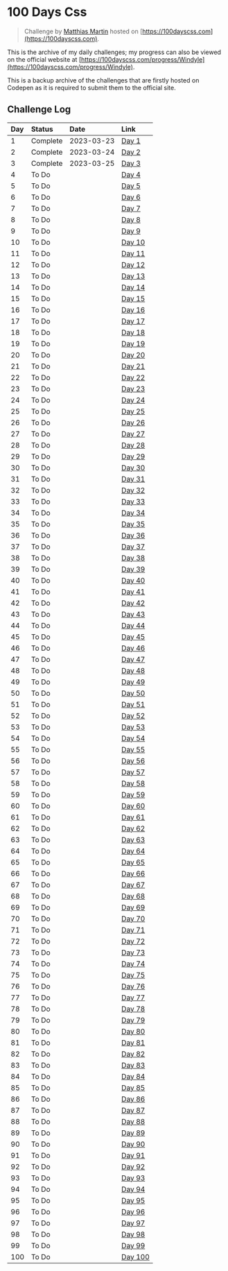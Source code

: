 # 100 Days Css

> Challenge by [Matthias Martin](https://codepen.io/roydigerhund) hosted on [https://100dayscss.com](https://100dayscss.com).

This is the archive of my daily challenges; my progress can also be viewed on the official website at [https://100dayscss.com/progress/Windyle](https://100dayscss.com/progress/Windyle).

This is a backup archive of the challenges that are firstly hosted on Codepen as it is required to submit them to the official site.

## Challenge Log

| Day | Status | Date | Link |
|:--|:--|:--|:--|
| 1 | Complete | 2023-03-23 | [Day 1](https://100dayscss.com/days/1/) |
| 2 | Complete | 2023-03-24 | [Day 2](https://100dayscss.com/days/2/) |
| 3 | Complete | 2023-03-25 | [Day 3](https://100dayscss.com/days/3/) |
| 4 | To Do |  | [Day 4](https://100dayscss.com/days/4/) |
| 5 | To Do |  | [Day 5](https://100dayscss.com/days/5/) |
| 6 | To Do |  | [Day 6](https://100dayscss.com/days/6/) |
| 7 | To Do |  | [Day 7](https://100dayscss.com/days/7/) |
| 8 | To Do |  | [Day 8](https://100dayscss.com/days/8/) |
| 9 | To Do |  | [Day 9](https://100dayscss.com/days/9/) |
| 10 | To Do |  | [Day 10](https://100dayscss.com/days/10/) |
| 11 | To Do |  | [Day 11](https://100dayscss.com/days/11/) |
| 12 | To Do |  | [Day 12](https://100dayscss.com/days/12/) |
| 13 | To Do |  | [Day 13](https://100dayscss.com/days/13/) |
| 14 | To Do |  | [Day 14](https://100dayscss.com/days/14/) |
| 15 | To Do |  | [Day 15](https://100dayscss.com/days/15/) |
| 16 | To Do |  | [Day 16](https://100dayscss.com/days/16/) |
| 17 | To Do |  | [Day 17](https://100dayscss.com/days/17/) |
| 18 | To Do |  | [Day 18](https://100dayscss.com/days/18/) |
| 19 | To Do |  | [Day 19](https://100dayscss.com/days/19/) |
| 20 | To Do |  | [Day 20](https://100dayscss.com/days/20/) |
| 21 | To Do |  | [Day 21](https://100dayscss.com/days/21/) |
| 22 | To Do |  | [Day 22](https://100dayscss.com/days/22/) |
| 23 | To Do |  | [Day 23](https://100dayscss.com/days/23/) |
| 24 | To Do |  | [Day 24](https://100dayscss.com/days/24/) |
| 25 | To Do |  | [Day 25](https://100dayscss.com/days/25/) |
| 26 | To Do |  | [Day 26](https://100dayscss.com/days/26/) |
| 27 | To Do |  | [Day 27](https://100dayscss.com/days/27/) |
| 28 | To Do |  | [Day 28](https://100dayscss.com/days/28/) |
| 29 | To Do |  | [Day 29](https://100dayscss.com/days/29/) |
| 30 | To Do |  | [Day 30](https://100dayscss.com/days/30/) |
| 31 | To Do |  | [Day 31](https://100dayscss.com/days/31/) |
| 32 | To Do |  | [Day 32](https://100dayscss.com/days/32/) |
| 33 | To Do |  | [Day 33](https://100dayscss.com/days/33/) |
| 34 | To Do |  | [Day 34](https://100dayscss.com/days/34/) |
| 35 | To Do |  | [Day 35](https://100dayscss.com/days/35/) |
| 36 | To Do |  | [Day 36](https://100dayscss.com/days/36/) |
| 37 | To Do |  | [Day 37](https://100dayscss.com/days/37/) |
| 38 | To Do |  | [Day 38](https://100dayscss.com/days/38/) |
| 39 | To Do |  | [Day 39](https://100dayscss.com/days/39/) |
| 40 | To Do |  | [Day 40](https://100dayscss.com/days/40/) |
| 41 | To Do |  | [Day 41](https://100dayscss.com/days/41/) |
| 42 | To Do |  | [Day 42](https://100dayscss.com/days/42/) |
| 43 | To Do |  | [Day 43](https://100dayscss.com/days/43/) |
| 44 | To Do |  | [Day 44](https://100dayscss.com/days/44/) |
| 45 | To Do |  | [Day 45](https://100dayscss.com/days/45/) |
| 46 | To Do |  | [Day 46](https://100dayscss.com/days/46/) |
| 47 | To Do |  | [Day 47](https://100dayscss.com/days/47/) |
| 48 | To Do |  | [Day 48](https://100dayscss.com/days/48/) |
| 49 | To Do |  | [Day 49](https://100dayscss.com/days/49/) |
| 50 | To Do |  | [Day 50](https://100dayscss.com/days/50/) |
| 51 | To Do |  | [Day 51](https://100dayscss.com/days/51/) |
| 52 | To Do |  | [Day 52](https://100dayscss.com/days/52/) |
| 53 | To Do |  | [Day 53](https://100dayscss.com/days/53/) |
| 54 | To Do |  | [Day 54](https://100dayscss.com/days/54/) |
| 55 | To Do |  | [Day 55](https://100dayscss.com/days/55/) |
| 56 | To Do |  | [Day 56](https://100dayscss.com/days/56/) |
| 57 | To Do |  | [Day 57](https://100dayscss.com/days/57/) |
| 58 | To Do |  | [Day 58](https://100dayscss.com/days/58/) |
| 59 | To Do |  | [Day 59](https://100dayscss.com/days/59/) |
| 60 | To Do |  | [Day 60](https://100dayscss.com/days/60/) |
| 61 | To Do |  | [Day 61](https://100dayscss.com/days/61/) |
| 62 | To Do |  | [Day 62](https://100dayscss.com/days/62/) |
| 63 | To Do |  | [Day 63](https://100dayscss.com/days/63/) |
| 64 | To Do |  | [Day 64](https://100dayscss.com/days/64/) |
| 65 | To Do |  | [Day 65](https://100dayscss.com/days/65/) |
| 66 | To Do |  | [Day 66](https://100dayscss.com/days/66/) |
| 67 | To Do |  | [Day 67](https://100dayscss.com/days/67/) |
| 68 | To Do |  | [Day 68](https://100dayscss.com/days/68/) |
| 69 | To Do |  | [Day 69](https://100dayscss.com/days/69/) |
| 70 | To Do |  | [Day 70](https://100dayscss.com/days/70/) |
| 71 | To Do |  | [Day 71](https://100dayscss.com/days/71/) |
| 72 | To Do |  | [Day 72](https://100dayscss.com/days/72/) |
| 73 | To Do |  | [Day 73](https://100dayscss.com/days/73/) |
| 74 | To Do |  | [Day 74](https://100dayscss.com/days/74/) |
| 75 | To Do |  | [Day 75](https://100dayscss.com/days/75/) |
| 76 | To Do |  | [Day 76](https://100dayscss.com/days/76/) |
| 77 | To Do |  | [Day 77](https://100dayscss.com/days/77/) |
| 78 | To Do |  | [Day 78](https://100dayscss.com/days/78/) |
| 79 | To Do |  | [Day 79](https://100dayscss.com/days/79/) |
| 80 | To Do |  | [Day 80](https://100dayscss.com/days/80/) |
| 81 | To Do |  | [Day 81](https://100dayscss.com/days/81/) |
| 82 | To Do |  | [Day 82](https://100dayscss.com/days/82/) |
| 83 | To Do |  | [Day 83](https://100dayscss.com/days/83/) |
| 84 | To Do |  | [Day 84](https://100dayscss.com/days/84/) |
| 85 | To Do |  | [Day 85](https://100dayscss.com/days/85/) |
| 86 | To Do |  | [Day 86](https://100dayscss.com/days/86/) |
| 87 | To Do |  | [Day 87](https://100dayscss.com/days/87/) |
| 88 | To Do |  | [Day 88](https://100dayscss.com/days/88/) |
| 89 | To Do |  | [Day 89](https://100dayscss.com/days/89/) |
| 90 | To Do |  | [Day 90](https://100dayscss.com/days/90/) |
| 91 | To Do |  | [Day 91](https://100dayscss.com/days/91/) |
| 92 | To Do |  | [Day 92](https://100dayscss.com/days/92/) |
| 93 | To Do |  | [Day 93](https://100dayscss.com/days/93/) |
| 94 | To Do |  | [Day 94](https://100dayscss.com/days/94/) |
| 95 | To Do |  | [Day 95](https://100dayscss.com/days/95/) |
| 96 | To Do |  | [Day 96](https://100dayscss.com/days/96/) |
| 97 | To Do |  | [Day 97](https://100dayscss.com/days/97/) |
| 98 | To Do |  | [Day 98](https://100dayscss.com/days/98/) |
| 99 | To Do |  | [Day 99](https://100dayscss.com/days/99/) |
| 100 | To Do |  | [Day 100](https://100dayscss.com/days/100/) |
